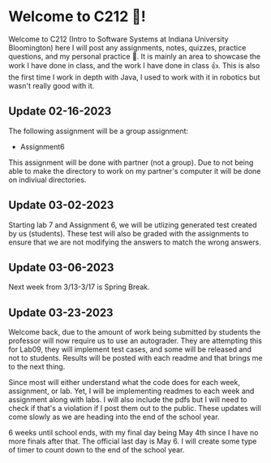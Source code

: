 # Welcome to C212 🙂!

Welcome to C212 (Intro to Software Systems at Indiana University Bloomington) here I will post any assignments, notes, quizzes, practice questions, and my personal practice 📝. It is mainly an area to showcase the work I have done in class, and the work I have done in class 👍. This is also the first time I work in depth with Java, I used to work with it in robotics but wasn't really good with it. 

## Update 02-16-2023

The following assignment will be a group assignment:

- Assignment6

This assignment will be done with partner (not a group). Due to not being able to make the directory to work on my partner's computer it will be done on indiviual directories.

## Update 03-02-2023

Starting lab 7 and Assignment 6, we will be utlizing generated test created by us (students). These test will also be graded with the assignments to ensure that we are not modifying the answers to match the wrong answers. 

## Update 03-06-2023

Next week from 3/13-3/17 is Spring Break.

## Update 03-23-2023 

Welcome back, due to the amount of work being submitted by students the professor will now require us to use an autograder. They are attempting this for Lab09, they will implement test cases, and some will be released and not to students. Results will be posted with each readme and that brings me to the next thing.

Since most will either understand what the code does for each week, assignment, or lab. Yet, I will be implementing readmes to each week and assignment along with labs. I will also include the pdfs but I will need to check if that's a violation if I post them out to the public. These updates will come slowly as we are heading into the end of the school year.

6 weeks until school ends, with my final day being May 4th since I have no more finals after that. The official last day is May 6. I will create some type of timer to count down to the end of the school year.
